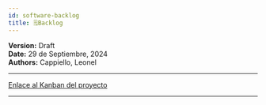```yaml
---
id: software-backlog
title: 🗒️Backlog
---
```


**Version:** Draft  
**Date:** 29 de Septiembre, 2024  
**Authors:** Cappiello, Leonel  

---

<a href="https://github.com/users/Leocappiello/projects/1" target="_blank">
    Enlace al Kanban del proyecto
</a>

---